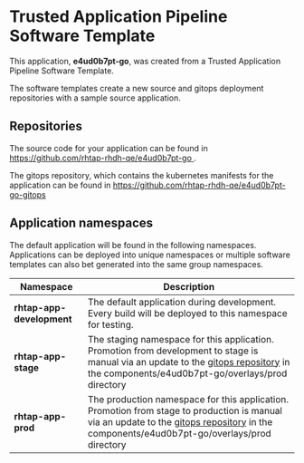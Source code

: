 # Trusted Application Pipeline Software Template

This application, **e4ud0b7pt-go**, was created from a Trusted Application Pipeline Software Template.

The software templates create a new source and gitops deployment repositories with a sample source application. 

## Repositories

The source code for your application can be found in [https://github.com/rhtap-rhdh-qe/e4ud0b7pt-go ](https://github.com/rhtap-rhdh-qe/e4ud0b7pt-go ).
 
The gitops repository, which contains the kubernetes manifests for the application can be found in 
[https://github.com/rhtap-rhdh-qe/e4ud0b7pt-go-gitops ](https://github.com/rhtap-rhdh-qe/e4ud0b7pt-go-gitops ) 

## Application namespaces 

The default application will be found in the following namespaces. Applications can be deployed into unique namespaces or multiple software templates can also bet generated into the same group namespaces.  

|  Namespace   |  Description   |  
| -------- | -------- |   
| **rhtap-app-development** | The default application during development. Every build will be deployed to this namespace for testing. | 
| **rhtap-app-stage** | The staging namespace for this application. Promotion from development to stage is manual via an update to the [gitops repository](https://github.com/rhtap-rhdh-qe/e4ud0b7pt-go-gitops ) in the components/e4ud0b7pt-go/overlays/prod directory |  
| **rhtap-app-prod** | The production namespace for this application. Promotion from stage to production is manual via an update to the [gitops repository](https://github.com/rhtap-rhdh-qe/e4ud0b7pt-go-gitops ) in the components/e4ud0b7pt-go/overlays/prod directory | 